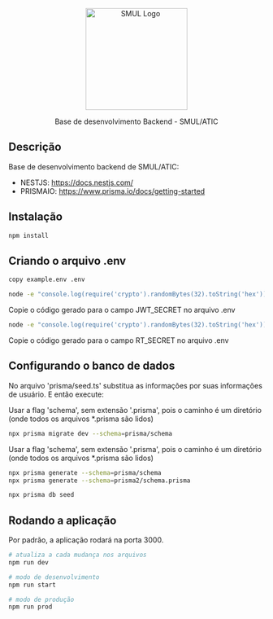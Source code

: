 <p align="center">
  <a href="https://www.prefeitura.sp.gov.br/cidade/secretarias/licenciamento/" target="blank"><img src="https://www.prefeitura.sp.gov.br/cidade/secretarias/upload/chamadas/URBANISMO_E_LICENCIAMENTO_HORIZONTAL_FUNDO_CLARO_1665756993.png" width="200" alt="SMUL Logo" /></a>
</p>

[circleci-image]: https://img.shields.io/circleci/build/github/nestjs/nest/master?token=abc123def456
[circleci-url]: https://circleci.com/gh/nestjs/nest

  <p align="center">Base de desenvolvimento Backend - SMUL/ATIC</p>

## Descrição

Base de desenvolvimento backend de SMUL/ATIC:

- NESTJS: https://docs.nestjs.com/
- PRISMAIO: https://www.prisma.io/docs/getting-started

## Instalação

```bash
npm install
```

## Criando o arquivo .env

```bash
copy example.env .env
```

```bash
node -e "console.log(require('crypto').randomBytes(32).toString('hex'))"
```

Copie o código gerado para o campo JWT_SECRET no arquivo .env

```bash
node -e "console.log(require('crypto').randomBytes(32).toString('hex'))"
```

Copie o código gerado para o campo RT_SECRET no arquivo .env

## Configurando o banco de dados

No arquivo 'prisma/seed.ts' substitua as informações por suas informações de usuário. E então execute:

Usar a flag 'schema', sem extensão '.prisma', pois o caminho é um diretório (onde todos os arquivos \*.prisma são lidos)

```bash
npx prisma migrate dev --schema=prisma/schema
```

Usar a flag 'schema', sem extensão '.prisma', pois o caminho é um diretório (onde todos os arquivos \*.prisma são lidos)

```bash
npx prisma generate --schema=prisma/schema
npx prisma generate --schema=prisma2/schema.prisma
```

```bash
npx prisma db seed
```

## Rodando a aplicação

Por padrão, a aplicação rodará na porta 3000.

```bash
# atualiza a cada mudança nos arquivos
npm run dev
```

```bash
# modo de desenvolvimento
npm run start
```

```bash
# modo de produção
npm run prod
```
